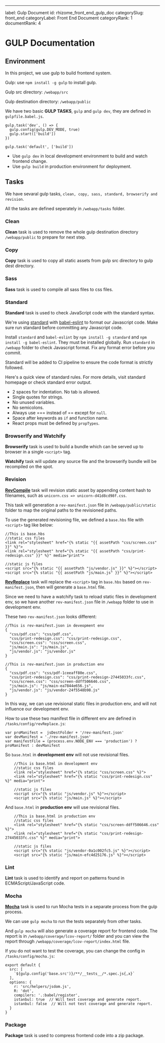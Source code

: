 ---
label: Gulp Document
id: rhizome_front_end_gulp_doc
categorySlug: front_end
categoryLabel: Front End Document
categoryRank: 1
documentRank: 4

# GULP Documentation

## Environment

In this project, we use gulp to build frontend system.

Gulp: use `npm install -g gulp` to install gulp.

Gulp src directory: `/webapp/src`

Gulp destination directory: `/webapp/public`

We have two basic **GULP TASKS**, `gulp` and `gulp dev`, they are defined in `gulpfile.babel.js`.

```
gulp.task('dev', () => {
  gulp.config(gulp.DEV_MODE, true)
  gulp.start(['build'])
})

gulp.task('default', ['build'])
```

* Use `gulp dev` in local development environment to build and watch frontend change.
* Use `gulp build` in production environment for deployment.

## Tasks

We have sevaral gulp tasks, `clean, copy, sass, standard, browserify and revision`. 

All the tasks are defined seperately in `/webapp/tasks` folder.

### Clean

**Clean** task is used to remove the whole gulp destination directory `/webapp/public`  to prepare for next step.

### Copy

**Copy** task is used to copy all static assets from gulp src directory to gulp dest directory.

### Sass

**Sass** task is used to compile all sass files to css files.

### Standard

**Standard** task is used to check JavaScript code with the standard syntax.

We're using [standard](https://github.com/feross/standard) with [babel-eslint](https://github.com/babel/babel-eslint) to format our Javascript code. Make sure run standard before committing any Javascript code.

Install `standard` and `babel-eslint` by `npm install -g standard` and `npm install -g babel-eslint`. They must be installed globally. Run `standard` in `/webapp` folder to check Javascript format. Fix any format error before you commit.

Standard will be added to CI pipeline to ensure the code format is strictly followed.

Here's a quick view of standard rules. For more details, visit standard homepage or check standard error output.

* 2 spaces for indentation. No tab is allowed.
* Single quotes for strings.
* No unused variables.
* No semicolons.
* Always use === instead of == except for `null`.
* Space after keywords as `if` and function name.
* React props must be defined by `propTypes`.

### Browserify and Watchify

**Browserify** task is used to build a bundle which can be served up to browser in a single `<script>` tag.

**Watchify** task will update any source file and the browserify bundle will be recompiled on the spot.

### Revision

[**RevCompile**](https://github.com/sindresorhus/gulp-rev) task will revision static asset by appending content hash to filenames, such as `unicorn.css => unicorn-d41d8cd98f.css`.

This task will generation a `rev-manifest.json` file in `/webapp/public/static` folder to map the original paths to the revisioned paths.

To use the generated revisioning file, we defined a  `base.hbs` file with `<script>` tag like below:


	//This is base.hbs
	//static css files
	<link rel="stylesheet" href="{% static "{{ assetPath "css/screen.css" }}" %}">
	<link rel="stylesheet" href="{% static "{{ assetPath "css/print-redesign.css" }}" %}" media="print">

	//static js files
	<script src="{% static "{{ assetPath "js/vendor.js" }}" %}"></script>
	<script src="{% static "{{ assetPath "js/main.js" }}" %}"></script>


[**RevReplace**](https://github.com/sindresorhus/gulp-rev/blob/master/integration.md) task will replace the `<script>` tag in `base.hbs` based on `rev-manifest.json`, then will generate a `base.html` file.

Since we need to have a watchify task to reload static files in development env, so we have another `rev-manifest.json` file in `/webapp` folder to use in development env.

These two `rev-manifest.json` looks different:

```
//This is rev-manifest.json in deveopment env
{
  "css/pdf.css": "css/pdf.css",
  "css/print-redesign.css": "css/print-redesign.css",
  "css/screen.css": "css/screen.css",
  "js/main.js": "js/main.js",
  "js/vendor.js": "js/vendor.js"
}
```

```
//This is rev-manifest.json in production env
{
  "css/pdf.css": "css/pdf-1ceeaff80e.css",
  "css/print-redesign.css": "css/print-redesign-27445033fc.css",
  "css/screen.css": "css/screen-ddff506646.css",
  "js/main.js": "js/main-ea7844e656.js",
  "js/vendor.js": "js/vendor-24f5548b98.js"
}
```

In this way, we can use revisional static files in production env, and will not influence our development env.

How to use these two manifest file in different env are defined in `/tasks/config/revReplace.js`:

```
var proManifest =  jsDestFolder + '/rev-manifest.json'
var devManifest = './rev-manifest.json'
var manifestFile = (process.env.NODE_ENV === 'production') ? proManifest : devManifest
```

So `base.html` in **development env** will not use revisional files.

		
		//This is base.html in development env
		//static css files
		<link rel="stylesheet" href="{% static "css/screen.css" %}">
    	<link rel="stylesheet" href="{% static "css/print-redesign.css" %}" media="print">
		
		//static js files
		<script src="{% static "js/vendor.js" %}"></script>
		<script src="{% static "js/main.js" %}"></script>
		
And `base.html` in **production env** will use revisional files.

		//This is base.html in production env
		//static css files
		<link rel="stylesheet" href="{% static "css/screen-ddff506646.css" %}">
    	<link rel="stylesheet" href="{% static "css/print-redesign-27445033fc.css" %}" media="print">
    	
		//static js files
		<script src="{% static "js/vendor-0a1c002fc5.js" %}"></script>
		<script src="{% static "js/main-efc4d25176.js" %}"></script>
		
		
### Lint

**Lint** task is used to identify and report on patterns found in ECMAScript/JavaScript code.

### Mocha

[**Mocha**](https://github.com/knpwrs/gulp-spawn-mocha) task is used to run Mocha tests in a separate process from the gulp process.

We can use `gulp mocha` to run the tests separately from other tasks.

And `gulp mocha` will also generate a coverage report for frontend code. The report is in `/webapp/coverage/lcov-report/` folder and you can view the report through `/webapp/coverage/lcov-report/index.html` file.

If you do not want to test the coverage, you can change the config in `/tasks/config/mocha.js`:

```
export default {
  src: [
    `${gulp.config('base.src')}/**/__tests__/*.spec.js{,x}`
  ],
  options: {
    r: 'src/helpers/jsdom.js',
    R: 'dot',
    compilers: '.:babel/register',
    istanbul: true  // Will test coverage and generate report.
    istanbul: false  // Will not test coverage and generate report.
  }
}

```

### Package

**Package** task is used to compress frontend code into a zip package.


